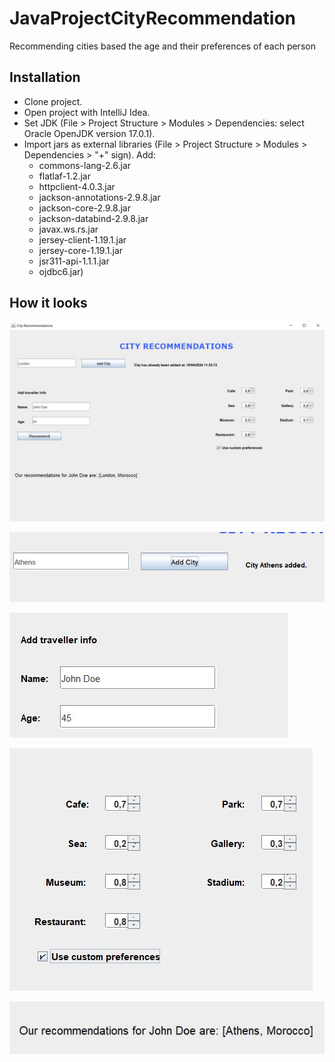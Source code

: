 # JavaProjectCityRecommendation

Recommending cities based the age and their preferences of each person

## Installation

- Clone project.
- Open project with IntelliJ Idea.
- Set JDK (File > Project Structure > Modules > Dependencies: select Oracle OpenJDK version 17.0.1).
- Import jars as external libraries (File > Project Structure > Modules > Dependencies > "+" sign). Add: 
  - commons-lang-2.6.jar
  - flatlaf-1.2.jar
  - httpclient-4.0.3.jar
  - jackson-annotations-2.9.8.jar
  - jackson-core-2.9.8.jar
  - jackson-databind-2.9.8.jar
  - javax.ws.rs.jar
  - jersey-client-1.19.1.jar
  - jersey-core-1.19.1.jar
  - jsr311-api-1.1.1.jar
  - ojdbc6.jar)

## How it looks
![Full-used-preferences.jpg](CityRecommendation%2FCityRecommendation%2FFull-used-preferences.jpg)

![Add_city.jpg](CityRecommendation%2FCityRecommendation%2FAdd_city.jpg)

![Travellers_settings.jpg](CityRecommendation%2FCityRecommendation%2FTravellers_settings.jpg)

![custom_preferences.jpg](CityRecommendation%2FCityRecommendation%2Fcustom_preferences.jpg)

![Reccomended_Cities.jpg](CityRecommendation%2FCityRecommendation%2FReccomended_Cities.jpg)
